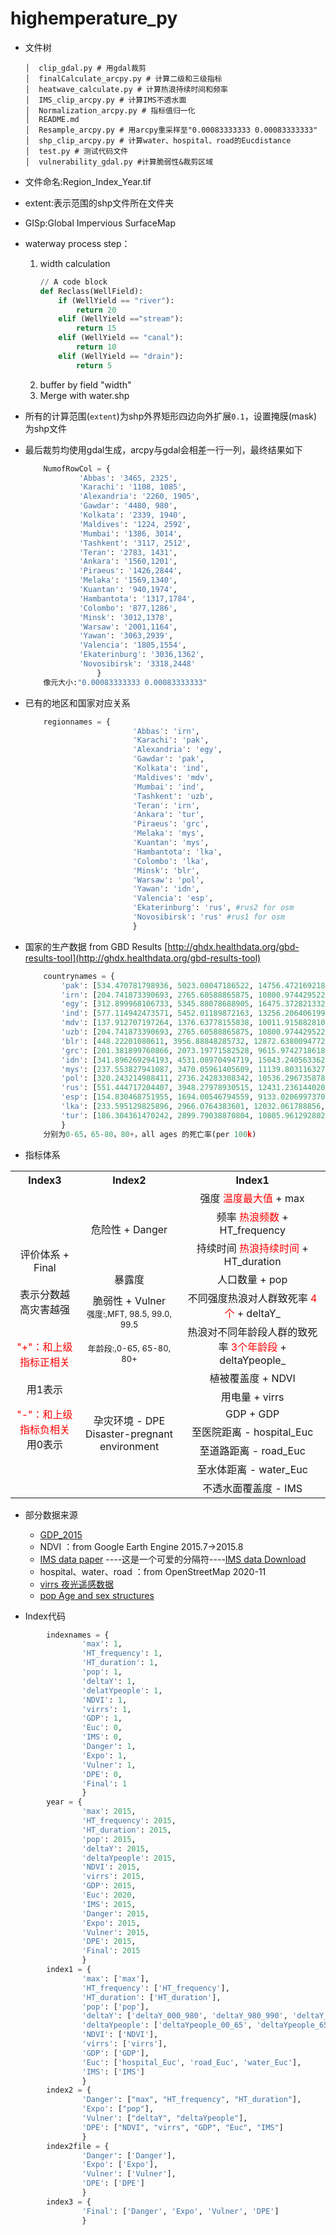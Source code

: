 # highemperature_py

 

 - 文件树
	```
	│  clip_gdal.py # 用gdal裁剪
	│  finalCalculate_arcpy.py # 计算二级和三级指标
	│  heatwave_calculate.py # 计算热浪持续时间和频率
	│  IMS_clip_arcpy.py # 计算IMS不透水面
	│  Normalization_arcpy.py # 指标值归一化
	│  README.md 
	│  Resample_arcpy.py # 用arcpy重采样至"0.00083333333 0.00083333333"
	│  shp_clip_arcpy.py # 计算water、hospital、road的Eucdistance
	│  test.py # 测试代码文件
	│  vulnerability_gdal.py #计算脆弱性&裁剪区域
 - 文件命名:Region_Index_Year.tif
 - extent:表示范围的shp文件所在文件夹
 - GISp:Global Impervious SurfaceMap
 - waterway process step：
	 1. width calculation
	    ```python
	    // A code block
	    def Reclass(WellField):
			if (WellYield == "river"):
				return 20
			elif (WellYield =="stream"):
				return 15
			elif (WellYield == "canal"):
				return 10
			elif (WellYield == "drain"):
				return 5
	 2. buffer by field "width"
	 3. Merge with water.shp

 - 所有的计算范围(`extent`)为shp外界矩形四边向外扩展`0.1`，设置掩膜(mask)为shp文件
 - 最后裁剪均使用gdal生成，arcpy与gdal会相差一行一列，最终结果如下
	```python
	    NumofRowCol = {
	        	'Abbas': '3465, 2325',
	        	'Karachi': '1108, 1085',
	        	'Alexandria': '2260, 1905',
	        	'Gawdar': '4480, 980',
	        	'Kolkata': '2339, 1940',
	        	'Maldives': '1224, 2592',
	        	'Mumbai': '1386, 3014',
	        	'Tashkent': '3117, 2512',
	        	'Teran': '2783, 1431',
	        	'Ankara': '1560,1201',
				'Piraeus': '1426,2844',
				'Melaka': '1569,1340',
				'Kuantan': '940,1974',
				'Hambantota': '1317,1784',
				'Colombo': '877,1286',
				'Minsk': '3012,1378',
				'Warsaw': '2001,1164',
				'Yawan': '3063,2939',
				'Valencia': '1805,1554',
				'Ekaterinburg': '3036,1362',
				'Novosibirsk': '3318,2448'
				    }
		像元大小:"0.00083333333 0.00083333333"

 - 已有的地区和国家对应关系
	```python
		regionnames = {
		                    'Abbas': 'irn',
		                    'Karachi': 'pak',
		                    'Alexandria': 'egy',
		                    'Gawdar': 'pak',
		                    'Kolkata': 'ind',
		                    'Maldives': 'mdv',
		                    'Mumbai': 'ind',
		                    'Tashkent': 'uzb',
		                    'Teran': 'irn',
							'Ankara': 'tur',
		                    'Piraeus': 'grc',
		                    'Melaka': 'mys',
		                    'Kuantan': 'mys',
		                    'Hambantota': 'lka',
		                    'Colombo': 'lka',
		                    'Minsk': 'blr',
		                    'Warsaw': 'pol',
		                    'Yawan': 'idn',
		                    'Valencia': 'esp',
		                    'Ekaterinburg': 'rus', #rus2 for osm
		                    'Novosibirsk': 'rus' #rus1 for osm
		                    }
 - 国家的生产数据 from GBD Results  [http://ghdx.healthdata.org/gbd-results-tool](http://ghdx.healthdata.org/gbd-results-tool)
    ```python
	    countrynames = {
			'pak': [534.470781798936, 5023.08047186522, 14756.472169218, 725.381603018017],
			'irn': [204.741873390693, 2765.60588865875, 10800.9744295223, 461.048229330302],
			'egy': [312.899968106733, 5345.88078688905, 16475.3728213329, 589.099092812004],
			'ind': [577.114942473571, 5452.01189872163, 13256.2064061997, 677.162973972817],
			'mdv': [137.912707197264, 1376.63778155838, 10011.9158828108, 297.979760232981],
			'uzb': [204.741873390693, 2765.60588865875, 10800.9744295223, 631.849838680504],
			'blr': [448.22201080611, 3956.88848285732, 12872.6380094772, 1265.63790156098],
			'grc': [201.381899760866, 2073.19771582528, 9615.97427186187, 1092.28536836944],
			'idn': [341.896269294193, 4531.08970494719, 15043.2405633622, 649.34204343592],
			'mys': [237.553827941087, 3470.05961405609, 11139.8031163271, 499.765698895476],
			'pol': [320.243214988411, 2736.24283308342, 10536.2967358783, 1008.07640135626],
			'rus': [551.444717204407, 3948.27978930515, 12431.2361440204, 1265.55290707226],
			'esp': [154.830468751955, 1694.00546794559, 9133.02069973709, 871.577845169866],
			'lka': [233.595129825896, 2966.0764383601, 12032.061788856, 599.344617094331],
			'tur': [186.304361470242, 2899.79038870804, 10805.9612928024, 543.896991626259]
			}
		分别为0-65，65-80，80+，all ages 的死亡率(per 100k)

 - 指标体系
<table align="center">
	<tr>
	    <th>Index3</th>
	    <th>Index2</th>
	    <th>Index1</th>  
	</tr >
	<tr align="center">
	    <td rowspan="13">
	    <p> <br>评价体系 + Final</br>
	    <br>表示分数越高灾害越强</br></p> 
	    <p><br><font color="red">"+"：和上级指标正相关</font></br>
	    <br>用1表示</br></p>
	    <p><font color="red">"-"：和上级指标负相关</font>
	    <br>用0表示</br></p> </td>
	    <td rowspan="3">
	    <font>危险性 + Danger</font>
	    </td>
	    <td>强度 <font color="red">温度最大值</font> + max</td>
	</tr>
	<tr align="center">
	    <td>频率  <font color="red">热浪频数</font> + HT_frequency</td>
	</tr>
	<tr align="center">
	    <td>持续时间  <font color="red">热浪持续时间</font> + HT_duration</td>
	</tr>
	<tr align="center">
	    <td rowspan="1">暴露度</td>
	    <td>人口数量 + pop</td>
	</tr>
	<tr align="center">
		<td rowspan="2">
		脆弱性 + Vulner
		<br><font size=2>强度:,MFT, 98.5, 99.0, 99.5</font></br>
		<br><font size=2>年龄段:,0-65, 65-80, 80+</font></br></td>
	    <td>不同强度热浪对人群致死率  <font color="red">4个</font>  + deltaY_</td>
	</tr>
	<tr align="center">
	    <td>热浪对不同年龄段人群的致死率  <font color="red">3个年龄段</font> + deltaYpeople_</td>
	</tr>
	<tr align="center">
	    <td rowspan="7">
	    孕灾环境 - DPE
	    <br>Disaster-pregnant environment</br></td>
	    <td>植被覆盖度 + NDVI</td>
	</tr>
	<tr align="center">
	    <td>用电量 + virrs</td>
	</tr>
	<tr align="center">
	    <td>GDP + GDP
</td>
	</tr>
	<tr align="center">
	    <td>至医院距离 - hospital_Euc</td>
	</tr>
	<tr align="center">
	    <td >至道路距离 - road_Euc</td>
	</tr>
	<tr align="center">
	    <td >至水体距离 - water_Euc</td>
	</tr>
	<tr align="center">
	    <td >不透水面覆盖度 - IMS</td>
	</tr>
</table>

 - 部分数据来源
	 - [GDP_2015](%5Bhttp://ghdx.healthdata.org/gbd-results-tool%5D%28http://ghdx.healthdata.org/gbd-results-tool%29)
	 - NDVI ：from Google Earth Engine 2015.7->2015.8
	 - [IMS data paper](https://essd.copernicus.org/articles/12/1625/2020/essd-12-1625-2020-discussion.html)	----这是一个可爱的分隔符----[IMS data Download](https://zenodo.org/record/3505079#.XmGz6NIzbIU)  
	 - hospital、water、road ：from OpenStreetMap 2020-11
	 - [virrs 夜光遥感数据](https://www.worldpop.org/geodata/listing?id=39)
	 - [pop Age and sex structures](https://www.worldpop.org/geodata/listing?id=30)

 - Index代码
```python
		indexnames = {
				'max': 1,
				'HT_frequency': 1,
				'HT_duration': 1,
				'pop': 1,
				'deltaY': 1,
				'delatYpeople': 1,
				'NDVI': 1,
				'virrs': 1,
				'GDP': 1,
				'Euc': 0,
				'IMS': 0,
				'Danger': 1,
				'Expo': 1,
				'Vulner': 1,
				'DPE': 0,
				'Final': 1
				}
		year = {
				'max': 2015,
				'HT_frequency': 2015,
				'HT_duration': 2015,
				'pop': 2015,
				'deltaY': 2015,
				'deltaYpeople': 2015,
				'NDVI': 2015,
				'virrs': 2015,
				'GDP': 2015,
				'Euc': 2020,
				'IMS': 2015,
				'Danger': 2015,
				'Expo': 2015,
				'Vulner': 2015,
				'DPE': 2015,
				'Final': 2015
				}
		index1 = {
				'max': ['max'],
				'HT_frequency': ['HT_frequency'],
				'HT_duration': ['HT_duration'],
				'pop': ['pop'],
				'deltaY': ['deltaY_000_980', 'deltaY_980_990', 'deltaY_990_995', 'deltaY_995_100'],
				'deltaYpeople': ['deltaYpeople_00_65', 'deltaYpeople_65_80', 'deltaYpeople_80_00'],
				'NDVI': ['NDVI'],
				'virrs': ['virrs'],
				'GDP': ['GDP'],
				'Euc': ['hospital_Euc', 'road_Euc', 'water_Euc'],
				'IMS': ['IMS']
				}
		index2 = {
				'Danger': ["max", "HT_frequency", "HT_duration"],
				'Expo': ["pop"],
				'Vulner': ["deltaY", "deltaYpeople"],
				'DPE': ["NDVI", "virrs", "GDP", "Euc", "IMS"]
				}
		index2file = {
				'Danger': ['Danger'],
				'Expo': ['Expo'],
				'Vulner': ['Vulner'],
				'DPE': ['DPE']
				}
		index3 = {
				'Final': ['Danger', 'Expo', 'Vulner', 'DPE']
				}

